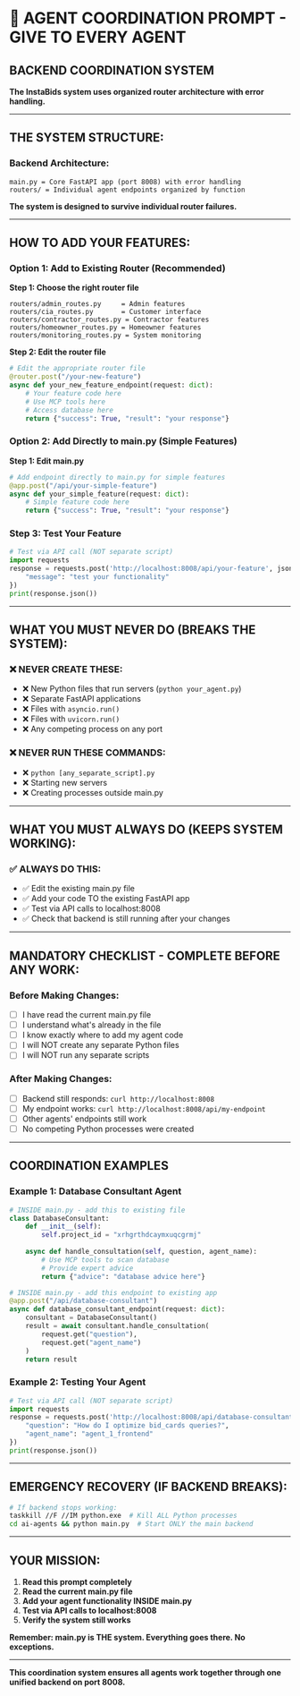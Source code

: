# 🚨 AGENT COORDINATION PROMPT - GIVE TO EVERY AGENT

## **BACKEND COORDINATION SYSTEM**

**The InstaBids system uses organized router architecture with error handling.**

---

## **THE SYSTEM STRUCTURE:**

### **Backend Architecture:**
```
main.py = Core FastAPI app (port 8008) with error handling
routers/ = Individual agent endpoints organized by function
```

**The system is designed to survive individual router failures.**

---

## **HOW TO ADD YOUR FEATURES:**

### **Option 1: Add to Existing Router (Recommended)**

**Step 1: Choose the right router file**
```
routers/admin_routes.py     = Admin features
routers/cia_routes.py       = Customer interface 
routers/contractor_routes.py = Contractor features
routers/homeowner_routes.py = Homeowner features
routers/monitoring_routes.py = System monitoring
```

**Step 2: Edit the router file**
```python
# Edit the appropriate router file
@router.post("/your-new-feature")
async def your_new_feature_endpoint(request: dict):
    # Your feature code here
    # Use MCP tools here
    # Access database here
    return {"success": True, "result": "your response"}
```

### **Option 2: Add Directly to main.py (Simple Features)**

**Step 1: Edit main.py**
```python
# Add endpoint directly to main.py for simple features
@app.post("/api/your-simple-feature")
async def your_simple_feature(request: dict):
    # Simple feature code here
    return {"success": True, "result": "your response"}
```

### **Step 3: Test Your Feature**
```python
# Test via API call (NOT separate script)
import requests
response = requests.post('http://localhost:8008/api/your-feature', json={
    "message": "test your functionality"
})
print(response.json())
```

---

## **WHAT YOU MUST NEVER DO (BREAKS THE SYSTEM):**

### **❌ NEVER CREATE THESE:**
- ❌ New Python files that run servers (`python your_agent.py`)
- ❌ Separate FastAPI applications
- ❌ Files with `asyncio.run()` 
- ❌ Files with `uvicorn.run()`
- ❌ Any competing process on any port

### **❌ NEVER RUN THESE COMMANDS:**
- ❌ `python [any_separate_script].py`
- ❌ Starting new servers
- ❌ Creating processes outside main.py

---

## **WHAT YOU MUST ALWAYS DO (KEEPS SYSTEM WORKING):**

### **✅ ALWAYS DO THIS:**
- ✅ Edit the existing main.py file
- ✅ Add your code TO the existing FastAPI app
- ✅ Test via API calls to localhost:8008
- ✅ Check that backend is still running after your changes

---

## **MANDATORY CHECKLIST - COMPLETE BEFORE ANY WORK:**

### **Before Making Changes:**
- [ ] I have read the current main.py file
- [ ] I understand what's already in the file  
- [ ] I know exactly where to add my agent code
- [ ] I will NOT create any separate Python files
- [ ] I will NOT run any separate scripts

### **After Making Changes:**
- [ ] Backend still responds: `curl http://localhost:8008`
- [ ] My endpoint works: `curl http://localhost:8008/api/my-endpoint`
- [ ] Other agents' endpoints still work
- [ ] No competing Python processes were created

---

## **COORDINATION EXAMPLES**

### **Example 1: Database Consultant Agent**
```python
# INSIDE main.py - add this to existing file
class DatabaseConsultant:
    def __init__(self):
        self.project_id = "xrhgrthdcaymxuqcgrmj"
    
    async def handle_consultation(self, question, agent_name):
        # Use MCP tools to scan database
        # Provide expert advice
        return {"advice": "database advice here"}

# INSIDE main.py - add this endpoint to existing app
@app.post("/api/database-consultant")
async def database_consultant_endpoint(request: dict):
    consultant = DatabaseConsultant()
    result = await consultant.handle_consultation(
        request.get("question"), 
        request.get("agent_name")
    )
    return result
```

### **Example 2: Testing Your Agent**
```python
# Test via API call (NOT separate script)
import requests
response = requests.post('http://localhost:8008/api/database-consultant', json={
    "question": "How do I optimize bid_cards queries?",
    "agent_name": "agent_1_frontend"
})
print(response.json())
```

---

## **EMERGENCY RECOVERY (IF BACKEND BREAKS):**

```bash
# If backend stops working:
taskkill //F //IM python.exe  # Kill ALL Python processes
cd ai-agents && python main.py  # Start ONLY the main backend
```

---

## **YOUR MISSION:**

1. **Read this prompt completely**
2. **Read the current main.py file**  
3. **Add your agent functionality INSIDE main.py**
4. **Test via API calls to localhost:8008**
5. **Verify the system still works**

**Remember: main.py is THE system. Everything goes there. No exceptions.**

---

**This coordination system ensures all agents work together through one unified backend on port 8008.**